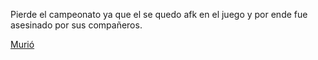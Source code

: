 [//]: # (agregar la historia, para ir a: )
[//]: # (inventar uno)
[//]: # (inventar otro)
[//]: # (alguno otro de tu preferencia)
 Pierde el campeonato ya que el se quedo afk en el juego y por ende fue asesinado por sus compañeros.
 
 [Murió](muerte-de-bitecito.md)
